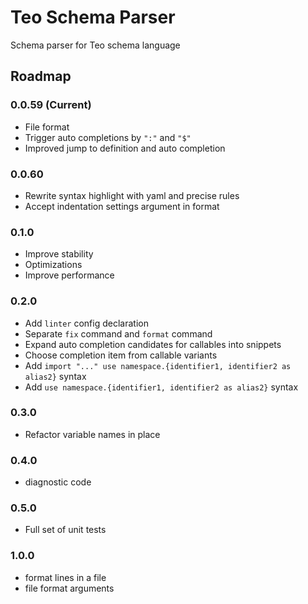 Teo Schema Parser
=================

Schema parser for Teo schema language

## Roadmap

### 0.0.59 (Current)

* File format
* Trigger auto completions by `":"` and `"$"`
* Improved jump to definition and auto completion

### 0.0.60

* Rewrite syntax highlight with yaml and precise rules
* Accept indentation settings argument in format 

### 0.1.0

* Improve stability
* Optimizations
* Improve performance

### 0.2.0
* Add `linter` config declaration
* Separate `fix` command and `format` command
* Expand auto completion candidates for callables into snippets
* Choose completion item from callable variants
* Add `import "..." use namespace.{identifier1, identifier2 as alias2}` syntax
* Add `use namespace.{identifier1, identifier2 as alias2}` syntax

### 0.3.0

* Refactor variable names in place

### 0.4.0

* diagnostic code

### 0.5.0

* Full set of unit tests

### 1.0.0

* format lines in a file
* file format arguments

